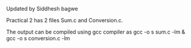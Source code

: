 Updated by Siddhesh bagwe

Practical 2 has 2 files Sum.c and Conversion.c.

The output can be compiled using gcc compiler as gcc -o s sum.c -lm & gcc -o s conversion.c -lm